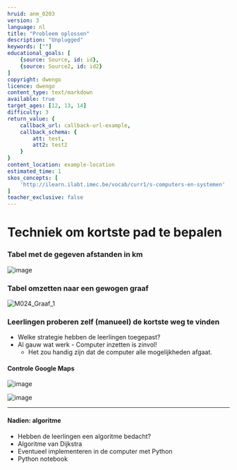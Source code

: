 ```yaml
---
hruid: anm_0203
version: 3
language: nl
title: "Probleem oplossen"
description: "Unplugged"
keywords: [""]
educational_goals: [
    {source: Source, id: id}, 
    {source: Source2, id: id2}
]
copyright: dwengo
licence: dwengo
content_type: text/markdown
available: true
target_ages: [12, 13, 14]
difficulty: 3
return_value: {
    callback_url: callback-url-example,
    callback_schema: {
        att: test,
        att2: test2
    }
}
content_location: example-location
estimated_time: 1
skos_concepts: [
    'http://ilearn.ilabt.imec.be/vocab/curr1/s-computers-en-systemen'
]
teacher_exclusive: false
---
```


# Techniek om kortste pad te bepalen

### Tabel met de gegeven afstanden in km
![image](https://user-images.githubusercontent.com/48352335/213933739-10534f75-588b-4817-8463-025524b85009.png)	

### Tabel omzetten naar een gewogen graaf
![M024_Graaf_1](https://user-images.githubusercontent.com/48352335/216783604-7ba61dcf-4e7f-41ba-a05f-017c715fb4d5.png)

### Leerlingen proberen zelf (manueel) de kortste weg te vinden
- Welke strategie hebben de leerlingen toegepast?
- Al gauw wat werk
        - Computer inzetten is zinvol!
	- Het zou handig zijn dat de computer alle mogelijkheden afgaat.

#### Controle Google Maps
![image](https://user-images.githubusercontent.com/48352335/213934118-1120ed5a-8dfd-4c2b-8b5d-2e67a6475172.png)

![image](https://user-images.githubusercontent.com/48352335/213934134-7d235d6a-c110-4fe2-a540-ef187417e885.png)

---------------
#### Nadien: algoritme 
- Hebben de leerlingen een algoritme bedacht?
- Algoritme van Dijkstra
- Eventueel implementeren in de computer met Python
- Python notebook

